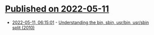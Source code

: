 # [Published on 2022-05-11](index.md)

* [2022-05-11, 06:15:01](https://news.ycombinator.com/item?id=31336396) - [Understanding the bin, sbin, usr/bin, usr/sbin split (2010)](http://lists.busybox.net/pipermail/busybox/2010-December/074114.html)
